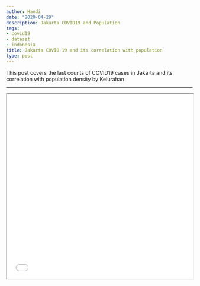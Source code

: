 ```yaml
---
author: Handi
date: "2020-04-29"
description: Jakarta COVID19 and Population
tags:
- covid19
- dataset
- indonesia
title: Jakarta COVID 19 and its correlation with population
type: post
---
```

This post covers the last counts of COVID19 cases in Jakarta and its correlation with population density by Kelurahan
<!--more-->
---
<iframe seamless src="/leafmap/leafMapLatest.html" width="100%" height="500"></iframe>
